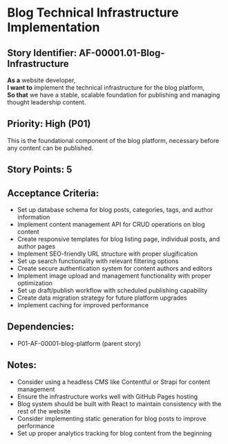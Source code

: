 # Blog Technical Infrastructure Implementation

## Story Identifier: AF-00001.01-Blog-Infrastructure

**As a** website developer,  
**I want to** implement the technical infrastructure for the blog platform,  
**So that** we have a stable, scalable foundation for publishing and managing thought leadership content.

## Priority: High (P01)
This is the foundational component of the blog platform, necessary before any content can be published.

## Story Points: 5

## Acceptance Criteria:
- Set up database schema for blog posts, categories, tags, and author information
- Implement content management API for CRUD operations on blog content
- Create responsive templates for blog listing page, individual posts, and author pages
- Implement SEO-friendly URL structure with proper slugification
- Set up search functionality with relevant filtering options
- Create secure authentication system for content authors and editors
- Implement image upload and management functionality with proper optimization
- Set up draft/publish workflow with scheduled publishing capability
- Create data migration strategy for future platform upgrades
- Implement caching for improved performance

## Dependencies:
- P01-AF-00001-blog-platform (parent story)

## Notes:
- Consider using a headless CMS like Contentful or Strapi for content management
- Ensure the infrastructure works well with GitHub Pages hosting
- Blog system should be built with React to maintain consistency with the rest of the website
- Consider implementing static generation for blog posts to improve performance
- Set up proper analytics tracking for blog content from the beginning
